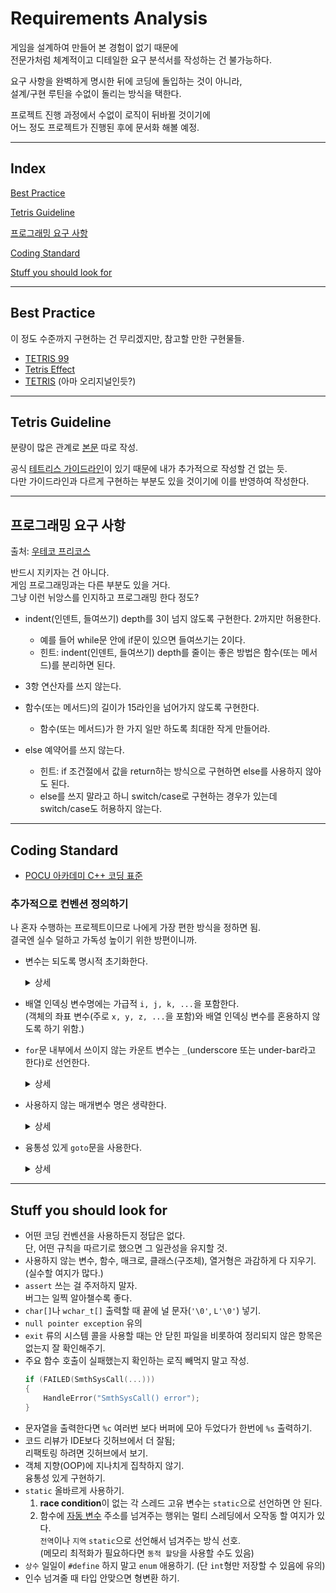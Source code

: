 # Requirements Analysis

게임을 설계하여 만들어 본 경험이 없기 때문에  
전문가처럼 체계적이고 디테일한 요구 분석서를 작성하는 건 불가능하다.

요구 사항을 완벽하게 명시한 뒤에 코딩에 돌입하는 것이 아니라,  
설계/구현 루틴을 수없이 돌리는 방식을 택한다.

프로젝트 진행 과정에서 수없이 로직이 뒤바뀔 것이기에  
어느 정도 프로젝트가 진행된 후에 문서화 해볼 예정.

---

## Index

[Best Practice](#best-practice)  

[Tetris Guideline](#tetris-guideline)

[프로그래밍 요구 사항](#프로그래밍-요구-사항)  

[Coding Standard](#coding-standard)  

[Stuff you should look for](#stuff-you-should-look-for)

---

## Best Practice

이 정도 수준까지 구현하는 건 무리겠지만,
참고할 만한 구현물들.

- [TETRIS 99](https://namu.wiki/w/TETRIS%2099)
- [Tetris Effect](https://namu.wiki/w/Tetris%20Effect)
- [TETRIS](https://tetris.com/play-tetris) (아마 오리지널인듯?)

---

## Tetris Guideline

분량이 많은 관계로 [본문](../tetris_guideline.md) 따로 작성.

공식 [테트리스 가이드라인](https://tetris.fandom.com/wiki/Tetris_Guideline)이 있기 때문에 내가 추가적으로 작성할 건 없는 듯.  
다만 가이드라인과 다르게 구현하는 부분도 있을 것이기에 이를 반영하여 작성한다.

---


## 프로그래밍 요구 사항

출처: [우테코 프리코스](https://github.com/woowacourse-precourse/java-lotto#-%ED%94%84%EB%A1%9C%EA%B7%B8%EB%9E%98%EB%B0%8D-%EC%9A%94%EA%B5%AC-%EC%82%AC%ED%95%AD)

반드시 지키자는 건 아니다.  
게임 프로그래밍과는 다른 부분도 있을 거다.  
그냥 이런 뉘앙스를 인지하고 프로그래밍 한다 정도?


- indent(인덴트, 들여쓰기) depth를 3이 넘지 않도록 구현한다. 2까지만 허용한다.
  - 예를 들어 while문 안에 if문이 있으면 들여쓰기는 2이다.
  - 힌트: indent(인덴트, 들여쓰기) depth를 줄이는 좋은 방법은 함수(또는 메서드)를 분리하면 된다.

- 3항 연산자를 쓰지 않는다.

- 함수(또는 메서드)의 길이가 15라인을 넘어가지 않도록 구현한다.
  - 함수(또는 메서드)가 한 가지 일만 하도록 최대한 작게 만들어라.

- else 예약어를 쓰지 않는다.
  - 힌트: if 조건절에서 값을 return하는 방식으로 구현하면 else를 사용하지 않아도 된다.
  - else를 쓰지 말라고 하니 switch/case로 구현하는 경우가 있는데 switch/case도 허용하지 않는다.

---

## Coding Standard

* [POCU 아카데미 C++ 코딩 표준](https://docs.popekim.com/ko/coding-standards/pocu-cpp)

### 추가적으로 컨벤션 정의하기  

나 혼자 수행하는 프로젝트이므로 나에게 가장 편한 방식을 정하면 됨.  
결국엔 실수 덜하고 가독성 높이기 위한 방편이니까.

* 변수는 되도록 명시적 초기화한다.  

  <details><summary>상세</summary>

  변수 선언 다음줄에서 값이 확실히 정해짐이 분명하다면 하지 않아도 좋다.

  ```cpp
  /* 아래와 같은 실수를 막기 위함 */
  bitset<N> bs;   // 지역변수라면 모든 비트가 0임이 보장되지 않는다.
  bitset<N> cs{}; // 이렇게 해야 확실하게 모든 비트가 0으로 세팅됨.

  /* Example 1 */
  int n, m;
  cin >> n >> m;

  /* Example 2 */
  RECT rc;        // 물론 RECT rc{};와 같이 해도 좋다.
  GetClientRect(m_hwnd, &rc);
  ```

  </details>

* 배열 인덱싱 변수명에는 가급적 `i, j, k, ...`을 포함한다.  
  (객체의 좌표 변수(주로 `x, y, z, ...`을 포함)와 배열 인덱싱 변수를 혼용하지 않도록 하기 위함.)

* `for`문 내부에서 쓰이지 않는 카운트 변수는 `_`(underscore 또는 under-bar라고 한다)로 선언한다.

  <details><summary>상세</summary>

  대개 `for`문을 아래와 같이 작성하곤 하는데  
  ```cpp
  for (int i = 0; i < 10; ++i)
  {
      ...
  }
  ```
  변수 `i`가 중괄호 안에서 쓰이지 않는다면  
  이런 식으로 변수를 선언하자는 뜻. (파이썬의 `for _ in range(10)`과 유사)  
  ```cpp
  for (int _ = 0; _ < 10; ++_)
  {
      ...
  }
  ```

  매크로를 사용한다면 아래와 같이 작성할 수도 있겠다.

  ```cpp
  #define forn(i, n) for (int i = 0; i < n; ++i)

  forn(_, 10)
  {
      ...
  }
  ```

  `while`문을 이용하는 방법도 있긴 한데, 변수의 범위(scope)가 커지므로 `while`문보다는 `for`문을 선호한다.
  ```cpp
  int _ = 10;
  while (_-- > 0)
  {
      ...
  }
  ```
  </details>

* 사용하지 않는 매개변수 명은 생략한다.

  <details><summary>상세</summary>

  예를 들어 `main` 함수는 이렇게 선언하곤 하는데,
  ```cpp
  ...

  int main(int argc, char* argv[])
  {
      ...
  }
  ```

  (함수 호출 시 인자로 넘겨주었지만)  
  매개변수가 쓰이지 않는다면 이렇게 작성하기.  
  (신기하게도 컴파일이 된다.)

  ```cpp
  ...
  
  int main(int, char*[])
  {
      ...
  }
  ```

  </details>

* 융통성 있게 `goto`문을 사용한다.

  <details><summary>상세</summary>

  예외 처리를 위해 특정 조건에 따라 분기를 나누는 작성하다보면 코드의 중첩이 발생하는데  
  이를 `goto`문을 사용하여 해결할 수도 있다.  
  예를 들어 아래의 코드는..  

  ```cpp
  #include <windows.h>
  #include <shobjidl.h> 

  int WINAPI wWinMain(HINSTANCE hInstance, HINSTANCE, PWSTR pCmdLine, int nCmdShow)
  {
      HRESULT hr = CoInitializeEx(NULL, COINIT_APARTMENTTHREADED | 
          COINIT_DISABLE_OLE1DDE);
      if (SUCCEEDED(hr))
      {
          IFileOpenDialog *pFileOpen;

          // Create the FileOpenDialog object.
          hr = CoCreateInstance(CLSID_FileOpenDialog, NULL, CLSCTX_ALL, 
                  IID_IFileOpenDialog, reinterpret_cast<void**>(&pFileOpen));

          if (SUCCEEDED(hr))
          {
              // Show the Open dialog box.
              hr = pFileOpen->Show(NULL);

              // Get the file name from the dialog box.
              if (SUCCEEDED(hr))
              {
                  IShellItem *pItem;
                  hr = pFileOpen->GetResult(&pItem);
                  if (SUCCEEDED(hr))
                  {
                      PWSTR pszFilePath;
                      hr = pItem->GetDisplayName(SIGDN_FILESYSPATH, &pszFilePath);

                      // Display the file name to the user.
                      if (SUCCEEDED(hr))
                      {
                          MessageBoxW(NULL, pszFilePath, L"File Path", MB_OK);
                          CoTaskMemFree(pszFilePath);
                      }
                      pItem->Release();
                  }
              }
              pFileOpen->Release();
          }
          CoUninitialize();
      }
      return 0;
  }  
  ```
 
  이렇게 작성하는게 내 입장에선 더 읽기가 좋음.  
  (이렇게 하면 변수를 미리 다 선언해야 하는 단점이 있긴 함.)

  [try~catch](https://github.com/microsoft/Windows-classic-samples/blob/main/Samples/Win7Samples/begin/LearnWin32/OpenDialogBox/cpp/main2.cpp)도 있긴 하니.. 여러 방안을 고려하는게 좋긴 할 듯.

  ```cpp
  #include <windows.h>
  #include <shobjidl.h> 

  int WINAPI wWinMain(
      _In_ HINSTANCE,
      _In_opt_ HINSTANCE,
      _In_ PWSTR,
      _In_ int)
  {
      IFileOpenDialog* pFileOpen = nullptr;
      IShellItem* pItem = nullptr;
      PWSTR pszFilePath{};
      if (FAILED(CoInitializeEx(NULL, COINIT_APARTMENTTHREADED | COINIT_DISABLE_OLE1DDE)))
      {
          goto END_OF_MAIN;
      }
      // Create the FileOpenDialog object.
      if (FAILED(CoCreateInstance(
          CLSID_FileOpenDialog,
          NULL,
          CLSCTX_ALL,
          IID_IFileOpenDialog,
          reinterpret_cast<void**>(&pFileOpen))))
      {
          goto CO_UNINIT;
      }
      if (FAILED(pFileOpen->Show(NULL)) // Show the Open dialog box.
          || FAILED(pFileOpen->GetResult(&pItem))) // Get the file name from the dialog box.
      {
          goto FILE_RELEASE;
      }
      if (FAILED(pItem->GetDisplayName(SIGDN_FILESYSPATH, &pszFilePath)))
      {
          goto ITEM_RELEASE;
      }
      // Display the file name to the user.
      MessageBoxW(NULL, pszFilePath, L"File Path", MB_OK);
      CoTaskMemFree(pszFilePath);
  ITEM_RELEASE:
      pItem->Release();
  FILE_RELEASE:
      pFileOpen->Release();
  CO_UNINIT:
      CoUninitialize();
  END_OF_MAIN:
      return 0;
  }
  ```

  </details>


---

## Stuff you should look for

* 어떤 코딩 컨벤션을 사용하든지 정답은 없다.  
  단, 어떤 규칙을 따르기로 했으면 그 일관성을 유지할 것.  
* 사용하지 않는 변수, 함수, 매크로, 클래스(구조체), 열거형은 과감하게 다 지우기. (실수할 여지가 많다.)  
* `assert` 쓰는 걸 주저하지 말자.  
  버그는 일찍 알아챌수록 좋다.
* `char[]`나 `wchar_t[]` 출력할 때 끝에 널 문자(`'\0'`, `L'\0'`) 넣기.  
* `null pointer exception` 유의  
* `exit` 류의 시스템 콜을 사용할 때는 안 닫힌 파일을 비롯하여 정리되지 않은 항목은 없는지 잘 확인해주기.
* 주요 함수 호출이 실패했는지 확인하는 로직 빼먹지 말고 작성.  
  ```c
  if (FAILED(SmthSysCall(...)))
  {
      HandleError("SmthSysCall() error");
  }
  ```
* 문자열을 출력한다면 `%c` 여러번 보다 버퍼에 모아 두었다가 한번에 `%s` 출력하기.  
* 코드 리뷰가 IDE보다 깃허브에서 더 잘됨;  
  리팩토링 하려면 깃허브에서 보기.
* 객체 지향(OOP)에 지나치게 집착하지 않기.  
  융통성 있게 구현하기.  
* `static` 올바르게 사용하기.  
  1. **race condition**이 없는 각 스레드 고유 변수는 `static`으로 선언하면 안 된다.
  2. 함수에 [자동 변수](https://ko.wikipedia.org/wiki/자동_변수) 주소를 넘겨주는 행위는 멀티 스레딩에서 오작동 할 여지가 있다.  
  `전역`이나 `지역` `static`으로 선언해서 넘겨주는 방식 선호.  
  (메모리 최적화가 필요하다면 `동적 할당`을 사용할 수도 있음)  
* `상수` 일일이 `#define` 하지 말고 `enum` 애용하기. (단 `int`형만 저장할 수 있음에 유의)
* 인수 넘겨줄 때 타입 안맞으면 형변환 하기.
